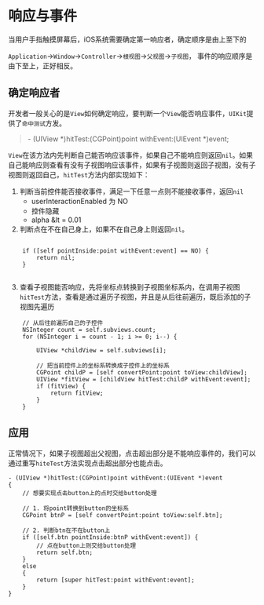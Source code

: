 # 响应与事件

当用户手指触摸屏幕后，iOS系统需要确定第一响应者，确定顺序是由上至下的

`Application`->`Window`->`Controller`->`根视图`->`父视图`->`子视图`，
事件的响应顺序是由下至上，正好相反。

## 确定响应者

开发者一般关心的是`View`如何确定响应，要判断一个`View`能否响应事件，`UIKit`提供了`命中测试`方发。

> \- (UIView *)hitTest:(CGPoint)point withEvent:(UIEvent *)event;

`View`在该方法内先判断自己能否响应该事件，如果自己不能响应则返回`nil`。如果自己能响应则查看有没有子视图响应该事件，如果有子视图则返回子视图，没有子视图则返回自己，`hitTest`方法内部实现如下：

1. 判断当前控件能否接收事件，满足一下任意一点则不能接收事件，返回`nil`
    - userInteractionEnabled 为 NO
    - 控件隐藏
    - alpha &lt = 0.01
2. 判断点在不在自己身上，如果不在自己身上则返回`nil`。

```objc

    if ([self pointInside:point withEvent:event] == NO) {
        return nil;
    }
    
```

3. 查看子视图能否响应，先将坐标点转换到子视图坐标系内，在调用子视图 `hitTest`方法，查看是通过遍历子视图，并且是从后往前遍历，既后添加的子视图先遍历

```objc
    // 从后往前遍历自己的子控件
    NSInteger count = self.subviews.count;
    for (NSInteger i = count - 1; i >= 0; i--) {
        
        UIView *childView = self.subviews[i];
        
        // 把当前控件上的坐标系转换成子控件上的坐标系
        CGPoint childP = [self convertPoint:point toView:childView];
        UIView *fitView = [childView hitTest:childP withEvent:event];
        if (fitView) {
            return fitView;
        }
    }
```

## 应用

正常情况下，如果子视图超出父视图，点击超出部分是不能响应事件的，我们可以通过重写`hiteTest`方法实现点击超出部分也能点击。

```objc
- (UIView *)hitTest:(CGPoint)point withEvent:(UIEvent *)event
{
    // 想要实现点击button上的点时交给button处理
    
    // 1. 将point转换到button的坐标系
    CGPoint btnP = [self convertPoint:point toView:self.btn];
    
    // 2. 判断btn在不在button上
    if ([self.btn pointInside:btnP withEvent:event]) {
        // 点在button上则交给button处理
        return self.btn;
    }
    else
    {
        return [super hitTest:point withEvent:event];
    }
}
```